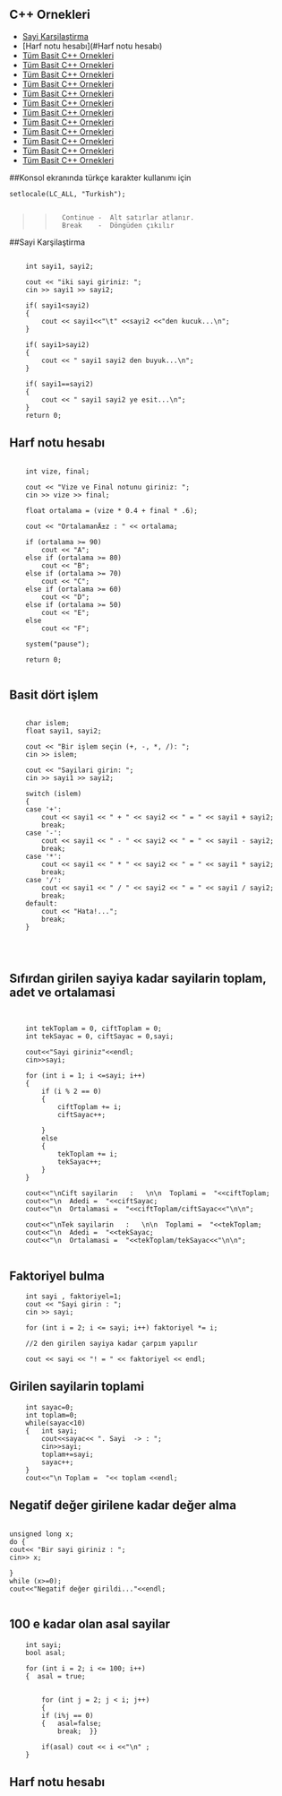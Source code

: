 
##  C++ Ornekleri #
- [Sayi Karşilaştirma](#Sayi-Karşilaştirma)
- [Harf notu hesabı](#Harf notu hesabı)
- [Tüm Basit C++ Ornekleri](#Tüm-Basit-C++-Ornekleri)
- [Tüm Basit C++ Ornekleri](#Tüm-Basit-C++-Ornekleri)
- [Tüm Basit C++ Ornekleri](#Tüm-Basit-C++-Ornekleri)
- [Tüm Basit C++ Ornekleri](#Tüm-Basit-C++-Ornekleri)
- [Tüm Basit C++ Ornekleri](#Tüm-Basit-C++-Ornekleri)
- [Tüm Basit C++ Ornekleri](#Tüm-Basit-C++-Ornekleri)
- [Tüm Basit C++ Ornekleri](#Tüm-Basit-C++-Ornekleri)
- [Tüm Basit C++ Ornekleri](#Tüm-Basit-C++-Ornekleri)
- [Tüm Basit C++ Ornekleri](#Tüm-Basit-C++-Ornekleri)
- [Tüm Basit C++ Ornekleri](#Tüm-Basit-C++-Ornekleri)
- [Tüm Basit C++ Ornekleri](#Tüm-Basit-C++-Ornekleri)
- [Tüm Basit C++ Ornekleri](#Tüm-Basit-C++-Ornekleri)






##Konsol ekranında türkçe karakter kullanımı için  

```
setlocale(LC_ALL, "Turkish");


```


>>		 Continue -  Alt satırlar atlanır. 
>>		 Break	  -  Döngüden çıkılır



##Sayi Karşilaştirma  

```

	int sayi1, sayi2;

	cout << "iki sayi giriniz: ";
	cin >> sayi1 >> sayi2;
   
	if( sayi1<sayi2)
	{   
		cout << sayi1<<"\t" <<sayi2 <<"den kucuk...\n";
	}
   
	if( sayi1>sayi2)
	{
		cout << " sayi1 sayi2 den buyuk...\n";
	}
	
	if( sayi1==sayi2)
	{
		cout << " sayi1 sayi2 ye esit...\n";
	}
	return 0;

```

## Harf notu hesabı  

```

	int vize, final;

	cout << "Vize ve Final notunu giriniz: ";
	cin >> vize >> final;

	float ortalama = (vize * 0.4 + final * .6);

	cout << "OrtalamanÄ±z : " << ortalama;

	if (ortalama >= 90)				
		cout << "A";
	else if (ortalama >= 80)	
		cout << "B";
	else if (ortalama >= 70)	 
		cout << "C";
	else if (ortalama >= 60)	  
		cout << "D";
	else if (ortalama >= 50)	
		cout << "E";
	else						 
		cout << "F";

	system("pause");

	return 0;


```

## Basit dört işlem  

```

	char islem;
	float sayi1, sayi2;

	cout << "Bir işlem seçin (+, -, *, /): ";
	cin >> islem;

	cout << "Sayilari girin: ";
	cin >> sayi1 >> sayi2;

	switch (islem)
	{
	case '+':
		cout << sayi1 << " + " << sayi2 << " = " << sayi1 + sayi2;
		break;
	case '-':
		cout << sayi1 << " - " << sayi2 << " = " << sayi1 - sayi2;
		break;
	case '*':
		cout << sayi1 << " * " << sayi2 << " = " << sayi1 * sayi2;
		break;
	case '/':
		cout << sayi1 << " / " << sayi2 << " = " << sayi1 / sayi2;
		break;
	default:
		cout << "Hata!...";
		break;
	}




```

## Sıfırdan girilen sayiya kadar sayilarin toplam, adet ve ortalamasi  

```


	int tekToplam = 0, ciftToplam = 0;
	int tekSayac = 0, ciftSayac = 0,sayi;
	
	cout<<"Sayi giriniz"<<endl;
	cin>>sayi;

	for (int i = 1; i <=sayi; i++)
	{
		if (i % 2 == 0)		
		{
			ciftToplam += i;
			ciftSayac++;

		}
		else
		{
			tekToplam += i;
			tekSayac++;
		}
	}

	cout<<"\nCift sayilarin   :   \n\n  Toplami =  "<<ciftToplam;
	cout<<"\n  Adedi =  "<<ciftSayac;
	cout<<"\n  Ortalamasi =  "<<ciftToplam/ciftSayac<<"\n\n";

	cout<<"\nTek sayilarin   :   \n\n  Toplami =  "<<tekToplam;
	cout<<"\n  Adedi =  "<<tekSayac;
	cout<<"\n  Ortalamasi =  "<<tekToplam/tekSayac<<"\n\n";


```

##  Faktoriyel bulma  

```
	int sayi , faktoriyel=1;
	cout << "Sayi girin : "; 
	cin >> sayi; 

	for (int i = 2; i <= sayi; i++)	faktoriyel *= i; 	
	
	//2 den girilen sayiya kadar çarpım yapılır
	
	cout << sayi << "! = " << faktoriyel << endl;

```

## Girilen sayilarin toplami  

```
	int sayac=0;
	int toplam=0;
	while(sayac<10)
	{	int sayi;
		cout<<sayac<< ". Sayi  -> : ";
		cin>>sayi;
		toplam+=sayi;
		sayac++;
	}
	cout<<"\n Toplam =  "<< toplam <<endl;
```

## Negatif değer girilene kadar değer alma  

```

unsigned long x;
do {
cout<< "Bir sayi giriniz : ";
cin>> x;

}
while (x>=0);
cout<<"Negatif değer girildi..."<<endl;


```


## 100 e kadar olan asal sayilar  



```
	int sayi;
	bool asal;	

	for (int i = 2; i <= 100; i++)
	{  asal = true;

		
		for (int j = 2; j < i; j++)
		{
		if (i%j == 0)
		{	asal=false;
			break;	}}
			
		if(asal) cout << i <<"\n" ;
	}
```

## Harf notu hesabı  

```




















